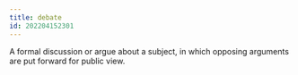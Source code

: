 ```yaml
---
title: debate
id: 202204152301
---
```


A formal discussion or argue about a subject, in which opposing arguments are put forward for public view.
